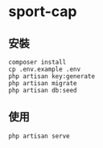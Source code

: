 # sport-cap

## 安裝
```
composer install
cp .env.example .env
php artisan key:generate
php artisan migrate
php artisan db:seed
```

## 使用
```
php artisan serve
```
